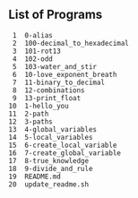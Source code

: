 ## List of Programs

     1	0-alias
     2	100-decimal_to_hexadecimal
     3	101-rot13
     4	102-odd
     5	103-water_and_stir
     6	10-love_exponent_breath
     7	11-binary_to_decimal
     8	12-combinations
     9	13-print_float
    10	1-hello_you
    11	2-path
    12	3-paths
    13	4-global_variables
    14	5-local_variables
    15	6-create_local_variable
    16	7-create_global_variable
    17	8-true_knowledge
    18	9-divide_and_rule
    19	README.md
    20	update_readme.sh
